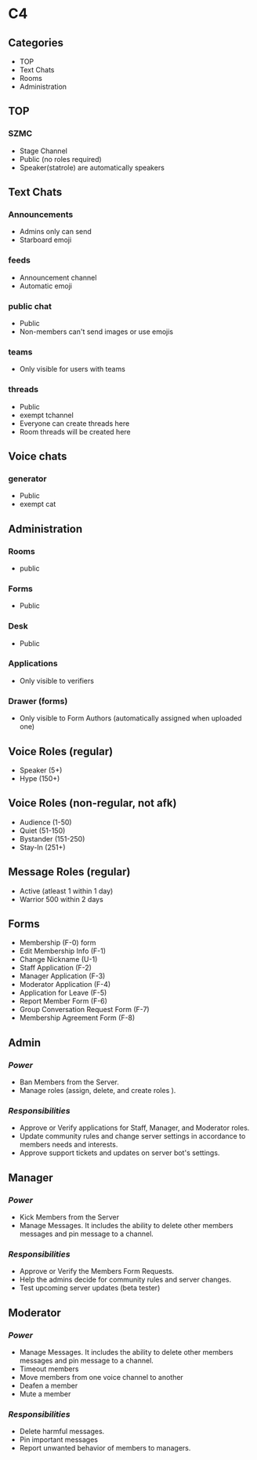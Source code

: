 # C4

## Categories
- TOP
- Text Chats
- Rooms
- Administration
## TOP
### SZMC
- Stage Channel
- Public (no roles required)
- Speaker(statrole) are automatically speakers

## Text Chats
### Announcements
- Admins only can send
- Starboard emoji
### feeds
- Announcement channel
- Automatic emoji

### public chat
- Public
- Non-members can't send images or use emojis

### teams
- Only visible for users with teams
### threads
- Public
- exempt tchannel
- Everyone can create threads here
- Room threads will be created here

## Voice chats
### generator
- Public
- exempt cat

## Administration
### Rooms
- public

### Forms
- Public
### Desk
- Public

### Applications
- Only visible to verifiers
### Drawer (forms)
- Only visible to Form Authors (automatically assigned when uploaded one)

## Voice Roles (regular)
- Speaker (5+)
- Hype (150+)


## Voice Roles (non-regular, not afk)
- Audience (1-50)
- Quiet (51-150)
- Bystander (151-250)
- Stay-In (251+)

## Message Roles (regular)
- Active (atleast 1 within 1 day)
- Warrior 500 within 2 days


## Forms
- Membership (F-0) form
- Edit Membership Info (F-1)
- Change Nickname (U-1)
- Staff Application (F-2)
- Manager Application (F-3)
- Moderator Application (F-4)
- Application for Leave (F-5)
- Report Member Form (F-6)
- Group Conversation Request Form (F-7)
- Membership Agreement Form (F-8)


## **Admin**
### *Power*
- Ban Members from the Server.
- Manage roles (assign, delete, and create roles ).

### *Responsibilities*
- Approve or Verify applications for Staff, Manager, and Moderator roles.
- Update community rules and change server settings in accordance to members needs and interests.
- Approve support tickets and updates on server bot's settings.


## **Manager**
### *Power*
- Kick Members from the Server
- Manage Messages. It includes the ability to delete other members messages and pin message to a channel.


### *Responsibilities*
- Approve or Verify the Members Form Requests. 
- Help the admins decide for community rules and server changes.
- Test upcoming server updates (beta tester)


## **Moderator**
### *Power*
- Manage Messages. It includes the ability to delete other members messages and pin message to a channel.
- Timeout members
- Move members from one voice channel to another
- Deafen a member
- Mute a member


### *Responsibilities*
- Delete harmful messages.
- Pin important messages
- Report unwanted behavior of members to managers.

